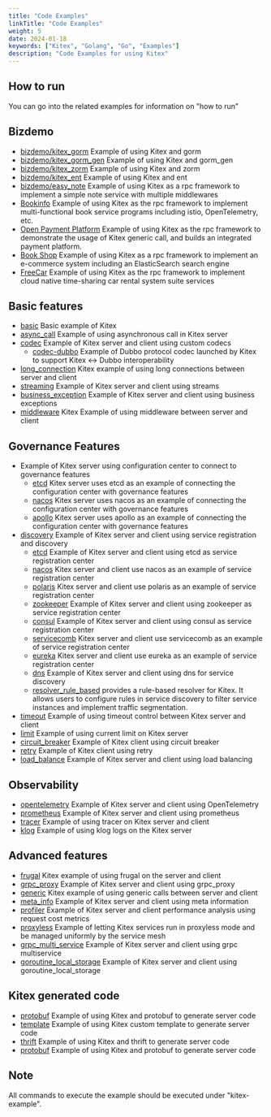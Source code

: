 ```yaml
---
title: "Code Examples"
linkTitle: "Code Examples"
weight: 5
date: 2024-01-18
keywords: ["Kitex", "Golang", "Go", "Examples"]
description: "Code Examples for using Kitex"
---
```


## How to run

You can go into the related examples for information on "how to run"

## Bizdemo

- [bizdemo/kitex_gorm](https://github.com/cloudwego/kitex-examples/tree/main/bizdemo/kitex_gorm) Example of using Kitex and gorm
- [bizdemo/kitex_gorm_gen](https://github.com/cloudwego/kitex-examples/tree/main/bizdemo/kitex_gorm_gen) Example of using Kitex and gorm_gen
- [bizdemo/kitex_zorm](https://github.com/cloudwego/kitex-examples/tree/main/bizdemo/kitex_zorm) Example of using Kitex and zorm
- [bizdemo/kitex_ent](https://github.com/cloudwego/kitex-examples/tree/main/bizdemo/kitex_ent) Example of using Kitex and ent
- [bizdemo/easy_note](https://github.com/cloudwego/kitex-examples/tree/main/bizdemo/easy_note) Example of using Kitex as a rpc framework to implement a simple note service with multiple middlewares
- [Bookinfo](https://github.com/cloudwego/biz-demo/tree/main/bookinfo) Example of using Kitex as the rpc framework to implement multi-functional book service programs including istio, OpenTelemetry, etc.
- [Open Payment Platform](https://github.com/cloudwego/biz-demo/tree/main/open-payment-platform) Example of using Kitex as the rpc framework to demonstrate the usage of Kitex generic call, and builds an integrated payment platform.
- [Book Shop](https://github.com/cloudwego/biz-demo/tree/main/book-shop) Example of using Kitex as a rpc framework to implement an e-commerce system including an ElasticSearch search engine
- [FreeCar](https://github.com/CyanAsterisk/FreeCar) Example of using Kitex as the rpc framework to implement cloud native time-sharing car rental system suite services

## Basic features

- [basic](https://github.com/cloudwego/kitex-examples/tree/main/basic) Basic example of Kitex
- [async_call](https://github.com/cloudwego/kitex-examples/tree/main/async_call) Example of using asynchronous call in Kitex server
- [codec](https://github.com/cloudwego/kitex-examples/tree/main/codec) Example of Kitex server and client using custom codecs
  - [codec-dubbo](https://github.com/kitex-contrib/codec-dubbo/tree/main/samples/helloworld) Example of Dubbo protocol codec launched by Kitex to support Kitex <-> Dubbo interoperability
- [long_connection](https://github.com/cloudwego/kitex-examples/tree/main/longconnection) Kitex example of using long connections between server and client
- [streaming](https://github.com/cloudwego/kitex-examples/tree/main/streaming) Example of Kitex server and client using streams
- [business_exception](https://github.com/cloudwego/kitex-examples/tree/main/business_exception) Example of Kitex server and client using business exceptions
- [middleware](https://github.com/cloudwego/kitex-examples/tree/main/middleware) Kitex Example of using middleware between server and client

## Governance Features

- Example of Kitex server using configuration center to connect to governance features
  - [etcd](https://github.com/kitex-contrib/config-etcd/tree/main/example) Kitex server uses etcd as an example of connecting the configuration center with governance features
  - [nacos](https://github.com/kitex-contrib/config-nacos/tree/main/example) Kitex server uses nacos as an example of connecting the configuration center with governance features
  - [apollo](https://github.com/kitex-contrib/config-apollo/tree/main/example) Kitex server uses apollo as an example of connecting the configuration center with governance features
- [discovery](https://github.com/cloudwego/kitex-examples/tree/main/discovery) Example of Kitex server and client using service registration and discovery
  - [etcd](https://github.com/kitex-contrib/registry-etcd/tree/main/example) Example of Kitex server and client using etcd as service registration center
  - [nacos](https://github.com/kitex-contrib/registry-nacos/tree/main/example) Kitex server and client use nacos as an example of service registration center
  - [polaris](https://github.com/kitex-contrib/registry-polaris/tree/main/example) Kitex server and client use polaris as an example of service registration center
  - [zookeeper](https://github.com/kitex-contrib/registry-zookeeper) Example of Kitex server and client using zookeeper as service registration center
  - [consul](https://github.com/kitex-contrib/registry-consul/tree/main/example) Example of Kitex server and client using consul as service registration center
  - [servicecomb](https://github.com/kitex-contrib/registry-servicecomb/tree/main/example) Kitex server and client use servicecomb as an example of service registration center
  - [eureka](https://github.com/kitex-contrib/registry-eureka/tree/main/example) Kitex server and client use eureka as an example of service registration center
  - [dns](https://github.com/kitex-contrib/resolver-dns) Example of Kitex server and client using dns for service discovery
  - [resolver_rule_based](https://github.com/kitex-contrib/resolver-rule-based/tree/main/demo) provides a rule-based resolver for Kitex. It allows users to configure rules in service discovery to filter service instances and implement traffic segmentation.
- [timeout](https://github.com/cloudwego/kitex-examples/tree/main/governance/timeout) Example of using timeout control between Kitex server and client
- [limit](https://github.com/cloudwego/kitex-examples/tree/main/governance/limit) Example of using current limit on Kitex server
- [circuit_breaker](https://github.com/cloudwego/kitex-examples/tree/main/governance/circuitbreak) Example of Kitex client using circuit breaker
- [retry](https://github.com/cloudwego/kitex-examples/tree/main/governance/retry) Example of Kitex client using retry
- [load_balance](https://github.com/cloudwego/kitex-examples/tree/main/loadbalancer) Example of Kitex server and client using load balancing

## Observability

- [opentelemetry](https://github.com/cloudwego/kitex-examples/tree/main/opentelemetry) Example of Kitex server and client using OpenTelemetry
- [prometheus](https://github.com/cloudwego/kitex-examples/tree/main/prometheus) Example of Kitex server and client using prometheus
- [tracer](https://github.com/cloudwego/kitex-examples/tree/main/tracer) Example of using tracer on Kitex server and client
- [klog](https://github.com/cloudwego/kitex-examples/tree/main/klog) Example of using klog logs on the Kitex server

## Advanced features

- [frugal](https://github.com/cloudwego/kitex-examples/tree/main/frugal) Kitex example of using frugal on the server and client
- [grpc_proxy](https://github.com/cloudwego/kitex-examples/tree/main/grpcproxy) Example of Kitex server and client using grpc_proxy
- [generic](https://github.com/cloudwego/kitex-examples/tree/main/generic) Kitex example of using generic calls between server and client
- [meta_info](https://github.com/cloudwego/kitex-examples/tree/main/metainfo) Example of Kitex server and client using meta information
- [profiler](https://github.com/cloudwego/kitex-examples/tree/main/profiler) Example of Kitex server and client performance analysis using request cost metrics
- [proxyless](https://github.com/cloudwego/kitex-examples/tree/main/proxyless) Example of letting Kitex services run in proxyless mode and be managed uniformly by the service mesh
- [grpc_multi_service](https://github.com/cloudwego/kitex-examples/tree/main/grpc_multi_service) Example of Kitex server and client using grpc multiservice
- [goroutine_local_storage](https://github.com/cloudwego/kitex-examples/tree/main/goroutine-local-storage) Example of Kitex server and client using goroutine_local_storage

## Kitex generated code

- [protobuf](https://github.com/cloudwego/kitex-examples/tree/main/kitex/protobuf) Example of using Kitex and protobuf to generate server code
- [template](https://github.com/cloudwego/kitex-examples/tree/main/kitex/template) Example of using Kitex custom template to generate server code
- [thrift](https://github.com/cloudwego/kitex-examples/tree/main/kitex/thrift) Example of using Kitex and thrift to generate server code
- [protobuf](https://github.com/cloudwego/kitex-examples/tree/main/kitex/protobuf) Example of using Kitex and protobuf to generate server code

## Note

All commands to execute the example should be executed under "kitex-example".
